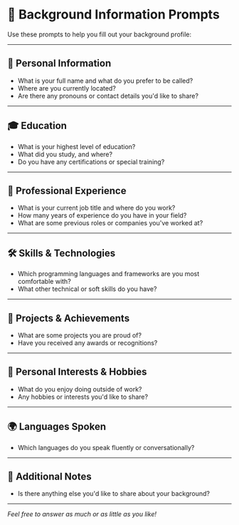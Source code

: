 # 📝 Background Information Prompts

Use these prompts to help you fill out your background profile:

---

## 👤 Personal Information
- What is your full name and what do you prefer to be called?
- Where are you currently located?
- Are there any pronouns or contact details you'd like to share?

---

## 🎓 Education
- What is your highest level of education?
- What did you study, and where?
- Do you have any certifications or special training?

---

## 💼 Professional Experience
- What is your current job title and where do you work?
- How many years of experience do you have in your field?
- What are some previous roles or companies you've worked at?

---

## 🛠️ Skills & Technologies
- Which programming languages and frameworks are you most comfortable with?
- What other technical or soft skills do you have?

---

## 🚀 Projects & Achievements
- What are some projects you are proud of?
- Have you received any awards or recognitions?

---

## 🌱 Personal Interests & Hobbies
- What do you enjoy doing outside of work?
- Any hobbies or interests you'd like to share?

---

## 🌍 Languages Spoken
- Which languages do you speak fluently or conversationally?

---

## 📝 Additional Notes
- Is there anything else you'd like to share about your background?

---

*Feel free to answer as much or as little as you like!* 